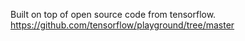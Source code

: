 Built on top of open source code from tensorflow. https://github.com/tensorflow/playground/tree/master
